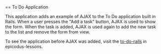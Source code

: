 == To Do Application

This application adds an example of AJAX to the To Do application built in Rails.  When a user presses the "Add a task" button, AJAX is used to show the form.  When the task is added, AJAX is used again to add the new task to the list and remove the form from view.

To see the application before AJAX was added, visit the [to-do-rails](https://github.com/epicodus-lessons/to-do-rails) in epicodus-lessons.
